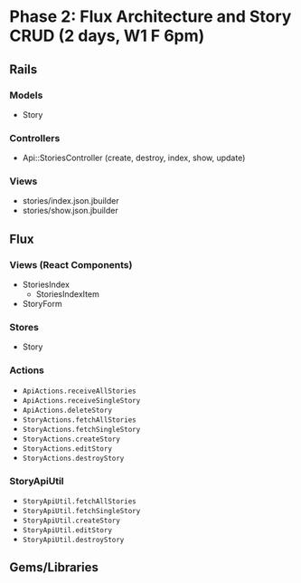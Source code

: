 # Phase 2: Flux Architecture and Story CRUD (2 days, W1 F 6pm)

## Rails
### Models
* Story

### Controllers
* Api::StoriesController (create, destroy, index, show, update)

### Views
* stories/index.json.jbuilder
* stories/show.json.jbuilder

## Flux
### Views (React Components)
* StoriesIndex
  - StoriesIndexItem
* StoryForm

### Stores
* Story

### Actions
* `ApiActions.receiveAllStories`
* `ApiActions.receiveSingleStory`
* `ApiActions.deleteStory`
* `StoryActions.fetchAllStories`
* `StoryActions.fetchSingleStory`
* `StoryActions.createStory`
* `StoryActions.editStory`
* `StoryActions.destroyStory`

### StoryApiUtil
* `StoryApiUtil.fetchAllStories`
* `StoryApiUtil.fetchSingleStory`
* `StoryApiUtil.createStory`
* `StoryApiUtil.editStory`
* `StoryApiUtil.destroyStory`

## Gems/Libraries
